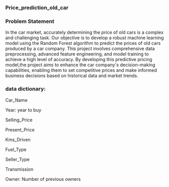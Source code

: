 ### Price_prediction_old_car
### Problem Statement
In the car market, accurately determining the price of old cars is a complex and challenging task. 
Our objective is to develop a robust machine learning model using the Random Forest algorithm to predict the prices of old cars 
produced by a car company. This project involves comprehensive data preprocessing, advanced feature engineering, and model training to achieve
a high level of accuracy.
By developing this predictive pricing model,the project aims to enhance the car company's decision-making capabilities, enabling them to set competitive prices and
make informed business decisions based on historical data and market trends.

### data dictionary:
Car_Name

Year: year to buy	

Selling_Price	

Present_Price	

Kms_Driven	

Fuel_Type	

Seller_Type	

Transmission	

Owner: Number of previous owners
